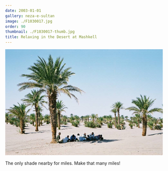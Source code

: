 ```yaml
---
date: 2003-01-01
gallery: neza-e-sultan
image: ./F1030017.jpg
order: 90
thumbnail: ./F1030017-thumb.jpg
title: Relaxing in the Desert at Mashkell
---
```


![Relaxing in the Desert at Mashkell](./F1030017.jpg)

The only shade nearby for miles. Make that many miles!